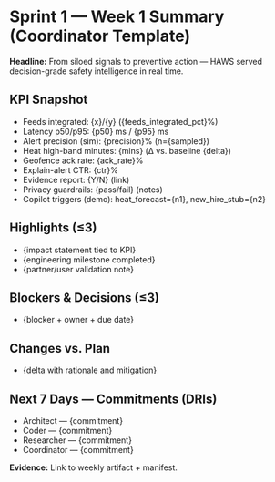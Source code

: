# Sprint 1 — Week 1 Summary (Coordinator Template)

**Headline:** From siloed signals to preventive action — HAWS served decision-grade safety intelligence in real time.

## KPI Snapshot
- Feeds integrated: {x}/{y} ({feeds_integrated_pct}%)
- Latency p50/p95: {p50} ms / {p95} ms
- Alert precision (sim): {precision}% (n={sampled})
- Heat high-band minutes: {mins} (Δ vs. baseline {delta})
- Geofence ack rate: {ack_rate}%
- Explain-alert CTR: {ctr}%
- Evidence report: {Y/N} (link)
- Privacy guardrails: {pass/fail} (notes)
- Copilot triggers (demo): heat_forecast={n1}, new_hire_stub={n2}

## Highlights (≤3)
- {impact statement tied to KPI}
- {engineering milestone completed}
- {partner/user validation note}

## Blockers & Decisions (≤3)
- {blocker + owner + due date}

## Changes vs. Plan
- {delta with rationale and mitigation}

## Next 7 Days — Commitments (DRIs)
- Architect — {commitment}
- Coder — {commitment}
- Researcher — {commitment}
- Coordinator — {commitment}

**Evidence:** Link to weekly artifact + manifest.
